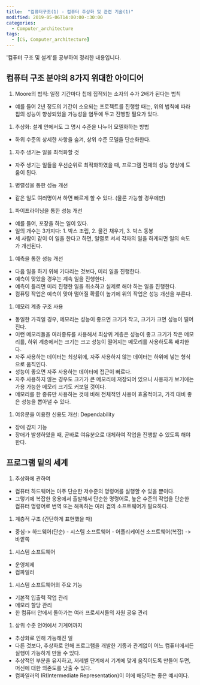 ```yaml
---
title:  "컴퓨터구조(1) - 컴퓨터 추상화 및 관련 기술(1)"
modified: 2019-05-06T14:00:00-:30:00
categories:
  - Computer_architecture
tags:
  - [CS, Computer_architecture]
---
```


'컴퓨터 구조 및 설계'를 공부하여 정리한 내용입니다.

## 컴퓨터 구조 분야의 8가지 위대한 아이디어
1. Moore의 법칙: 일정 기간마다 칩에 집적되는 소자의 수가 2배가 된다는 법칙
 - 예를 들어 2년 정도의 기간이 소요되는 프로젝트를 진행할 때는, 위의 법칙에 따라 칩의 성능이 향상되었을 가능성을 염두에 두고 진행할 필요가 있다.

1. 추상화: 설계 안에서도 그 명시 수준을 나누어 모델화하는 방법
 - 하위 수준의 상세한 사항을 숨겨, 상위 수준 모델을 단순화한다.

1. 자주 생기는 일을 최적화할 것
 - 자주 생기는 일들을 우선순위로 최적화하였을 때, 프로그램 전체의 성능 향상에 도움이 된다.

1. 병렬성을 통한 성능 개선
 - 같은 일도 여러명이서 하면 빠르게 할 수 있다. (물론 가능할 경우에만)

1. 파이프라이닝을 통한 성능 개선
 - 예를 들어, 포장을 하는 일이 있다.
 - 일의 개수는 3가지다: 1. 박스 조립, 2. 물건 채우기, 3. 박스 동봉
 - 세 사람이 같이 이 일을 한다고 하면, 일렬로 서서 각자의 일을 하게되면 일의 속도가 개선된다.

1. 예측을 통한 성능 개선
 - 다음 일을 하기 위해 기다리는 것보다, 미리 일을 진행한다.
 - 예측이 맞았을 경우는 계속 일을 진행한다.
 - 예측이 틀리면 미리 진행한 일을 취소하고 실제로 해야 하는 일을 진행한다.
 - 컴퓨팅 작업은 예측이 맞아 떨어질 확률이 높기에 위의 작업은 성능 개선을 부른다.

1. 메모리 계층 구조 사용
 - 동일한 가격일 경우, 메모리는 성능이 좋으면 크기가 작고, 크기가 크면 성능이 떨어진다.
 - 이런 메모리들을 여러종류를 사용해서 최상위 계층은 성능이 좋고 크기가 작은 메모리를, 하위 계층에서는 크기는 크고 성능이 떨어지는 메모리를 사용하도록 배치한다.
 - 자주 사용하는 데이터는 최상위에, 자주 사용하지 않는 데이터는 하위에 넣는 형식으로 움직인다.
 - 성능이 좋으면 자주 사용하는 데이터에 접근이 빠르다.
 - 자주 사용하지 않는 경우도 크기가 큰 메모리에 저장되어 있으니 사용자가 보기에는 가용 가능한 메모리 크기도 커보일 것이다.
 - 메모리를 한 종류만 사용하는 것에 비해 전체적인 사용이 효율적이고, 가격 대비 좋은 성능을 뽑아낼 수 있다.

1. 여유분을 이용한 신용도 개선: Dependability
 - 장애 감지 기능
 - 장애가 발생하였을 때, 곧바로 여유분으로 대체하여 작업을 진행할 수 있도록 해야 한다.


## 프로그램 밑의 세계
1. 추상화에 관하여
 - 컴퓨터 하드웨어는 아주 단순한 저수준의 명령어를 실행할 수 있을 뿐이다.
 - 그렇기에 복잡한 응용에서 출발해서 단순한 명령어로, 높은 수준의 작업을 단순한 컴퓨터 명령어로 번역 또는 해독하는 여러 겹의 소프트웨어가 필요하다.

1. 계층적 구조 (간단하게 표현했을 때)
 - 중심-> 하드웨어(단순) - 시스템 소프트웨어 - 어플리케이션 소프트웨어(복잡) ->바깥쪽

1. 시스템 소프트웨어
 - 운영체제
 - 컴파일러

1. 시스템 소프트웨어의 주요 기능
 - 기본적 입출력 작업 관리
 - 메모리 할당 관리
 - 한 컴퓨터 안에서 돌아가는 여러 프로세서들의 자원 공유 관리  

1. 상위 수준 언어에서 기계어까지
 - 추상화로 인해 가능해진 일
 - 다른 것보다, 추상화로 인해 프로그램을 개발한 기종과 관계없이 어느 컴퓨터에서든 실행이 가능하게 만들 수 있다.
 - 추상적인 부분을 유지하고, 저레벨 단계에서 기계에 맞게 움직이도록 만들어 두면, 머신에 대한 의존도를 낮출 수 있다.
 - 컴파일러의 IR(Intermediate Representation)이 이에 해당하는 좋은 예시이다.
